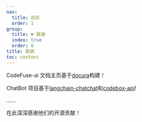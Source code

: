 ```yaml
---
nav:
  title: 社区
  order: 1
group:
  title: ❤️ 致谢
  index: true
  order: 0
title: 致谢
toc: content
---
```


CodeFuse-ai 文档主页基于[docura](https://github.com/docura/docura)构建！

ChatBot 项目基于[langchain-chatchat](https://github.com/chatchat-space/Langchain-Chatchat)和[codebox-api](https://github.com/shroominic/codebox-api)!

......

在此深深感谢他们的开源贡献！
